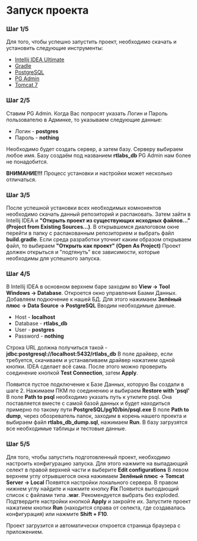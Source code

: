 # Запуск проекта
### Шаг 1/5
Для того, чтобы успешно запустить проект, необходимо скачать и установить следующие инструменты:
  - [Intellij IDEA Ultimate](https://www.jetbrains.com/idea/download/#section=windows)
  - [Gradle](https://gradle.org/)
  - [PostgreSQL](https://www.postgresql.org/)
  - [PG Admin](https://www.pgadmin.org/download/)
  - [Tomcat 7](https://tomcat.apache.org/download-70.cgi)

### Шаг 2/5
Ставим PG Admin.
Когда Вас попросят указать Логин и Пароль пользователю в Админке, то указываем следующие данные:
 - Логин - **postgres**
  - Пароль - **nothing**
  
Необходимо будет создать сервер, а затем базу. Серверу выбираем любое имя.
Базу создаём под названием **rtlabs_db**
PG Admin нам более не понадобится.

**ВНИМАНИЕ!!!**
Процесс установки и настройки может несколько отличаться.

### Шаг 3/5
После успешной установки всех необходимых комнонентов необходимо скачать данный репозиторий и распаковать. Затем зайти в Intellij IDEA и **"Открыть проект из существующих исходных файлов..." (Project from Existing Sources...)**.
В открывшемся диалоговом окне перейти в папку с распакованным репозиторием и выбрать файл **build.gradle**. Если среда разработки уточнит каким образом открываем файл, то выбираем **"Открыть как проект" (Open As Project)**
Проект должен открыться и "подтянуть" все зависимости, которые необходимы для успешного запуска.

### Шаг 4/5
В Intellij IDEA в основном верхнем баре заходим во **View -> Tool Windows -> Database**.
Откроется окно управления Баами Данных. Добавляем подкючение к нашей БД. Для этого нажимаем **Зелёный плюс -> Data Source -> PostgreSQL**
Вводим необходимые данные.
- Host - **localhost**
- Database - **rtlabs_db**
- User - **postgres**
- Password - **nothing**

Строка URL должна получиться такой - **jdbc:postgresql://localhost:5432/rtlabs_db**
В поле драйвер, если требуется, скачиваем и устанавливаем драйвер нажатием одной кнопки. IDEA сделает всё сама. 
После этого можно проверить соединение кнопкой **Test Connection**, затем **Apply**.

Появится пустое подключение к Базе Данных, которую Вы создали в шаге 2.
Нажимаем ПКМ по соединению и выбираем **Restore with 'psql'**
В поле **Path to psql** необходимо указать путь к утилите psql. Она поставляется вместе с самой базой данных и будет находиться примерно по такому пути **PostgreSQL/pg10/bin/psql.exe**
В поле **Path to dump**, через обозреватель папок, заходим в корень нашего проекта и выбираем файл **rtlabs_db_dump.sql**, нажимаем **Run**. 
В базу загрузятся все необходимые таблицы и тестовые данные.

### Шаг 5/5
Для того, чтобы запустить подготовленный проект, необходимо настроить конфигурацию запуска. Для этого нажмите на выпадающий селект в правой верхней части и выберите **Edit configurations**
В левом верхнем углу отрывшегося окна нажимаем **Зелёный плюс -> Tomcat Server -> Local**
Появятся настройки локального сервера. В правом нижнем углу найдите и нажмите кнопку **Fix**
Появится выподающий список с файлами типа **.war**. Рекомендуется выбрать без exploded.
Подтвердите настройки кнопкой **Apply** и закройте их.
Запустите проект нажатием кнопки **Run** (находится справа от селекта, где создавалась конфигурация) или нажмите **Shift + F10**.

Проект загрузится и автоматически откроется страница браузера с приложением.
